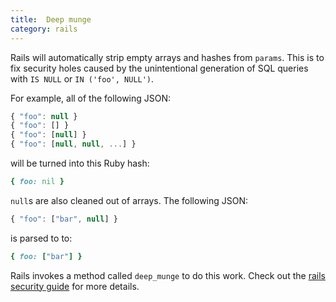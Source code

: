 ```yaml
--- 
title:  Deep munge
category: rails
---
```


Rails will automatically strip empty arrays and hashes from `params`. This is to
fix security holes caused by the unintentional generation of SQL queries with
`IS NULL` or `IN ('foo', NULL')`.

For example, all of the following JSON:

```javascript
{ "foo": null }
{ "foo": [] }
{ "foo": [null] }
{ "foo": [null, null, ...] }
```

will be turned into this Ruby hash:

```ruby
{ foo: nil }
```

`null`s are also cleaned out of arrays. The following JSON:

```javascript
{ "foo": ["bar", null] }
```

is parsed to to:

```ruby
{ foo: ["bar"] }
```

Rails invokes a method called `deep_munge` to do this work. Check out the [rails
security guide] for more details.

[rails security guide]:
http://guides.rubyonrails.org/security.html#unsafe-query-generation

